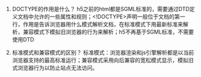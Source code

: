 <!--
 * @Author: your name
 * @Date: 2022-03-08 11:54:27
 * @LastEditTime: 2022-03-08 12:06:25
 * @LastEditors: Please set LastEditors
 * @Description: 打开koroFileHeader查看配置 进行设置: https://github.com/OBKoro1/koro1FileHeader/wiki/%E9%85%8D%E7%BD%AE
 * @FilePath: /fe_interview/html/h5题库.md
-->
1. DOCTYPE的作用是什么？
h5之前的html都是SGML标准的，需要通过DTD定义文档中允许的一些属性和规则；<!DOCTYPE>声明一般位于文档的第一行，作用是告诉浏览器用什么模式解析文档，在标准模式下用最新标准来解析，兼容模式下模拟旧浏览器的行为来解析；h5不再基于SGML标准，不需要使用DTD

2. 标准模式和兼容模式的区别？
标准模式：浏览器渲染和js引擎解析都是以当前浏览器支持的最高标准运行；兼容模式采用向后兼容的宽松模式显示，模拟旧式浏览器行为以防止站点无法访问。